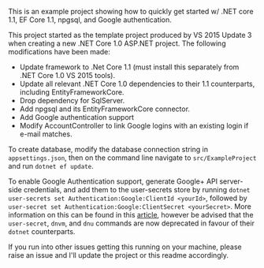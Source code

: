 This is an example project showing how to quickly get started w/ .NET core 1.1, EF Core 1.1, npgsql, and Google authentication.

This project started as the template project produced by VS 2015 Update 3 when creating a new .NET Core 1.0 ASP.NET project. The following modifications have been made:

* Update framework to .Net Core 1.1 (must install this separately from .NET Core 1.0 VS 2015 tools).
* Update all relevant .NET Core 1.0 dependencies to their 1.1 counterparts, including EntityFrameworkCore.
* Drop dependency for SqlServer.
* Add npgsql and its EntityFrameworkCore connector.
* Add Google authentication support
* Modify AccountController to link Google logins with an existing login if e-mail matches.

To create database, modify the database connection string in `appsettings.json`, then on the command line navigate to `src/ExampleProject` and run `dotnet ef update`.

To enable Google Authentication support, generate Google+ API server-side credentials, and add them to the user-secrets store by running `dotnet user-secrets set Authentication:Google:ClientId <yourId>`, followed by `user-secret set Authentication:Google:ClientSecret <yourSecret>`. More information on this can be found in this [article](http://ruimourato.com/2016/02/12/using-google-auth-middleware-aspnetcore.html), however be advised that the `user-secret`, `dnvm`, and `dnu` commands are now deprecated in favour of their `dotnet` counterparts.

If you run into other issues getting this running on your machine, please raise an issue and I'll update the project or this readme accordingly.

